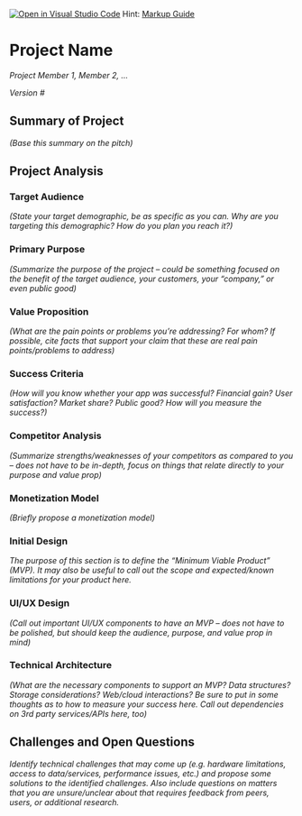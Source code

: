 [![Open in Visual Studio Code](https://classroom.github.com/assets/open-in-vscode-c66648af7eb3fe8bc4f294546bfd86ef473780cde1dea487d3c4ff354943c9ae.svg)](https://classroom.github.com/online_ide?assignment_repo_id=8933004&assignment_repo_type=AssignmentRepo)
Hint: [Markup Guide](https://docs.github.com/en/get-started/writing-on-github/getting-started-with-writing-and-formatting-on-github/basic-writing-and-formatting-syntax)

# Project Name
*Project Member 1, Member 2, …*

*Version #*

## Summary of Project
*(Base this summary on the pitch)*

## Project Analysis
### Target Audience
*(State your target demographic, be as specific as you can.  Why are you targeting this demographic?  How do you plan you reach it?)*

### Primary Purpose
*(Summarize the purpose of the project – could be something focused on the benefit of the target audience, your customers, your “company,” or even public good)*

### Value Proposition
*(What are the pain points or problems you’re addressing?  For whom?  If possible, cite facts that support your claim that these are real pain points/problems to address)*

### Success Criteria
*(How will you know whether your app was successful?  Financial gain?  User satisfaction?  Market share?  Public good?  How will you measure the success?)*

### Competitor Analysis
*(Summarize strengths/weaknesses of your competitors as compared to you – does not have to be in-depth, focus on things that relate directly to your purpose and value prop)*

### Monetization Model
*(Briefly propose a monetization model)*

### Initial Design
*The purpose of this section is to define the “Minimum Viable Product” (MVP).  It may also be useful to call out the scope and expected/known limitations for your product here.*

### UI/UX Design
*(Call out important UI/UX components to have an MVP – does not have to be polished, but should keep the audience, purpose, and value prop in mind)*

### Technical Architecture
*(What are the necessary components to support an MVP?  Data structures?  Storage considerations?  Web/cloud interactions?  Be sure to put in some thoughts as to how to measure your success here.  Call out dependencies on 3rd party services/APIs here, too)*

## Challenges and Open Questions
*Identify technical challenges that may come up (e.g. hardware limitations, access to data/services, performance issues, etc.) and propose some solutions to the identified challenges.  Also include questions on matters that you are unsure/unclear about that requires feedback from peers, users, or additional research.*

